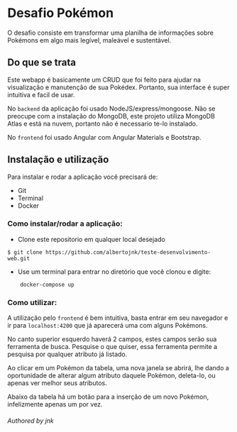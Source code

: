 # Desafio Pokémon

O desafio consiste em transformar uma planilha de informações sobre Pokémons em algo mais legível, maleável e sustentável.

## Do que se trata

Este webapp é basicamente um CRUD que foi feito para ajudar na visualização e manutenção de sua Pokédex. 
Portanto, sua interface é super intuitiva e facil de usar.

No `backend` da aplicação foi usado NodeJS/express/mongoose. Não se preocupe com a instalação do MongoDB, este projeto utiliza MongoDB Atlas e está na nuvem, portanto não é necessario te-lo instalado. 

No `frontend` foi usado Angular com Angular Materials e Bootstrap.

## Instalação e utilização

Para instalar e rodar a aplicação você precisará de:

- Git
- Terminal
- Docker


### Como instalar/rodar a aplicação:

- Clone este repositorio em qualquer local desejado

```
$ git clone https://github.com/albertojnk/teste-desenvolvimento-web.git
```

- Use um terminal para entrar no diretório que você clonou e digite:

```
    docker-compose up
```


### Como utilizar:

A utilização pelo `frontend` é bem intuitiva, basta entrar em seu navegador e ir para `localhost:4200` que já aparecerá uma com alguns Pokémons.

No canto superior esquerdo haverá 2 campos, estes campos serão sua ferramenta de busca. Pesquise o que quiser, essa ferramenta permite a pesquisa por qualquer atributo já listado.

Ao clicar em um Pokémon da tabela, uma nova janela se abrirá, lhe dando a oportunidade de alterar algum atributo daquele Pokémon, deleta-lo, ou apenas ver melhor seus atributos.

Abaixo da tabela há um botão para a inserção de um novo Pokémon, infelizmente apenas um por vez.






###### Authored by jnk